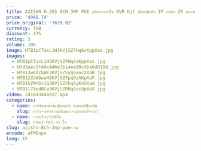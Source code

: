 ```yaml
---
title: AZISHN H.265 8CH 3MP POE กล้องวงจรปิด NVR Kit เสียงบันทึก IP กล้อง IR กลางแจ้ง IP66กล้องวงจรปิดการเฝ้าระวังวิดีโอ NVR ชุด
price: '4048.74'
price_original: '7639.02'
currency: THB
discount: 47%
rating: 5
volume: 100
image: HTB1pCTacL1H3KVjSZFHq6zKppXaz.jpg
images:
  - HTB1pCTacL1H3KVjSZFHq6zKppXaz.jpg
  - H7d2aec8f40c446e3b14ee80cdba6d810d.jpg
  - HTB13w8dckWE3KVjSZSyq6xocXXaR.jpg
  - HTB12ZoWbwaH3KVjSZFpq6zhKpXaF.jpg
  - HTB1hZMYbv1G3KVjSZFkq6yK4XXad.jpg
  - HTB1l79odBCw3KVjSZR0q6zcUpXaV.jpg
video: 241843440337.mp4
categories:
  - name: การรักษาความปลอดภัย และการป้องกัน
    slug: การร-กษาความปลอดภ-และการป-องก
  - name: การเฝ้าระวังวิดีโอ
    slug: การเฝ-าระว-งว-โอ
slug: azishn-8ch-3mp-poe-กล
encode: oFMEnps
lang: th
---
```

  